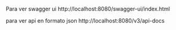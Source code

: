 Para ver swagger ui
http://localhost:8080/swagger-ui/index.html

para ver api en formato json
http://localhost:8080/v3/api-docs

